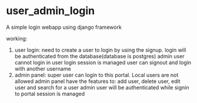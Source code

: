 # user_admin_login

A simple login webapp using django framework

working:

1. user login:
   need to create a user to login by using the signup.
   login will be authenticated from the database(database is postgres)
   admin user cannot login in user login
   session is managed
   user can signout and login with another username
2. admin panel:
   super user can login to this portal. Local users are not allowed
   admin panel have the features to: add user, delete user, edit user and search for a user
   admin user will be authenticated while signin to portal
   session is managed


   
